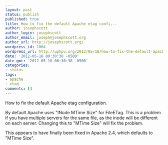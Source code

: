 ```yaml
---
layout: post
status: publish
published: true
title: How to fix the default Apache etag confi...
author: josephscott
author_login: josephscott
author_email: joseph@josephscott.org
author_url: http://josephscott.org/
wordpress_id: 1064
wordpress_url: http://uphpu.org/2012/05/18/how-to-fix-the-default-apache-etag-confi/
date: '2012-05-18 00:30:38 -0500'
date_gmt: '2012-05-18 06:30:38 -0500'
categories:
- status
tags:
- apache
- etag
comments: []
---
```

<p>How to fix the default Apache etag configuration.</p>
<p>By default Apache uses "INode MTime Size" for FileETag.  This is a problem if you have multiple servers for the same file, as the inode will be different on each server.  Changing this to "MTime Size"  will fix the problem.</p>
<p>This appears to have finally been fixed in Apache 2.4, which defaults to "MTime Size".</p>
